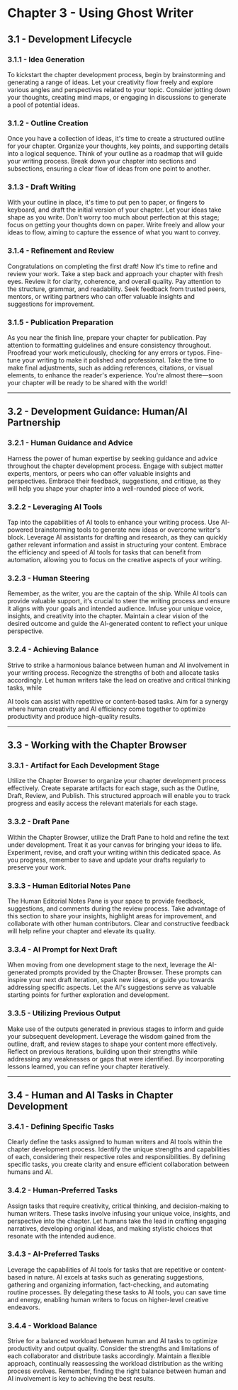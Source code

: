 # Chapter 3 - Using Ghost Writer

## 3.1 - Development Lifecycle

### 3.1.1 - Idea Generation

To kickstart the chapter development process, begin by brainstorming and generating a range of
ideas. Let your creativity flow freely and explore various angles and perspectives related to your
topic. Consider jotting down your thoughts, creating mind maps, or engaging in discussions to
generate a pool of potential ideas.

### 3.1.2 - Outline Creation

Once you have a collection of ideas, it's time to create a structured outline for your chapter.
Organize your thoughts, key points, and supporting details into a logical sequence. Think of your
outline as a roadmap that will guide your writing process. Break down your chapter into sections
and subsections, ensuring a clear flow of ideas from one point to another.

### 3.1.3 - Draft Writing

With your outline in place, it's time to put pen to paper, or fingers to keyboard, and draft the
initial version of your chapter. Let your ideas take shape as you write. Don't worry too much about
perfection at this stage; focus on getting your thoughts down on paper. Write freely and allow your
ideas to flow, aiming to capture the essence of what you want to convey.

### 3.1.4 - Refinement and Review

Congratulations on completing the first draft! Now it's time to refine and review your work. Take a
step back and approach your chapter with fresh eyes. Review it for clarity, coherence, and overall
quality. Pay attention to the structure, grammar, and readability. Seek feedback from trusted
peers, mentors, or writing partners who can offer valuable insights and suggestions for
improvement.

### 3.1.5 - Publication Preparation

As you near the finish line, prepare your chapter for publication. Pay attention to formatting
guidelines and ensure consistency throughout. Proofread your work meticulously, checking for any
errors or typos. Fine-tune your writing to make it polished and professional. Take the time to make
final adjustments, such as adding references, citations, or visual elements, to enhance the
reader's experience. You're almost there—soon your chapter will be ready to be shared with the
world!


---

## 3.2 - Development Guidance: Human/AI Partnership

### 3.2.1 - Human Guidance and Advice

Harness the power of human expertise by seeking guidance and advice throughout the chapter
development process. Engage with subject matter experts, mentors, or peers who can offer valuable
insights and perspectives. Embrace their feedback, suggestions, and critique, as they will help you
shape your chapter into a well-rounded piece of work.

### 3.2.2 - Leveraging AI Tools

Tap into the capabilities of AI tools to enhance your writing process. Use AI-powered brainstorming
tools to generate new ideas or overcome writer's block. Leverage AI assistants for drafting and
research, as they can quickly gather relevant information and assist in structuring your content.
Embrace the efficiency and speed of AI tools for tasks that can benefit from automation, allowing
you to focus on the creative aspects of your writing.

### 3.2.3 - Human Steering

Remember, as the writer, you are the captain of the ship. While AI tools can provide valuable
support, it's crucial to steer the writing process and ensure it aligns with your goals and
intended audience. Infuse your unique voice, insights, and creativity into the chapter. Maintain a
clear vision of the desired outcome and guide the AI-generated content to reflect your unique
perspective.

### 3.2.4 - Achieving Balance

Strive to strike a harmonious balance between human and AI involvement in your writing process.
Recognize the strengths of both and allocate tasks accordingly. Let human writers take the lead on
creative and critical thinking tasks, while

AI tools can assist with repetitive or content-based tasks. Aim for a synergy where human
creativity and AI efficiency come together to optimize productivity and produce high-quality
results.


---

## 3.3 - Working with the Chapter Browser

### 3.3.1 - Artifact for Each Development Stage

Utilize the Chapter Browser to organize your chapter development process effectively. Create
separate artifacts for each stage, such as the Outline, Draft, Review, and Publish. This structured
approach will enable you to track progress and easily access the relevant materials for each
stage.

### 3.3.2 - Draft Pane

Within the Chapter Browser, utilize the Draft Pane to hold and refine the text under development.
Treat it as your canvas for bringing your ideas to life. Experiment, revise, and craft your writing
within this dedicated space. As you progress, remember to save and update your drafts regularly to
preserve your work.

### 3.3.3 - Human Editorial Notes Pane

The Human Editorial Notes Pane is your space to provide feedback, suggestions, and comments during
the review process. Take advantage of this section to share your insights, highlight areas for
improvement, and collaborate with other human contributors. Clear and constructive feedback will
help refine your chapter and elevate its quality.

### 3.3.4 - AI Prompt for Next Draft

When moving from one development stage to the next, leverage the AI-generated prompts provided by
the Chapter Browser. These prompts can inspire your next draft iteration, spark new ideas, or guide
you towards addressing specific aspects. Let the AI's suggestions serve as valuable starting points
for further exploration and development.

### 3.3.5 - Utilizing Previous Output

Make use of the outputs generated in previous stages to inform and guide your subsequent
development. Leverage the wisdom gained from the outline, draft, and review stages to shape your
content more effectively. Reflect on previous iterations, building upon their strengths while
addressing any weaknesses or gaps that were identified. By incorporating lessons learned, you can
refine your chapter iteratively.


---

## 3.4 - Human and AI Tasks in Chapter Development

### 3.4.1 - Defining Specific Tasks

Clearly define the tasks assigned to human writers and AI tools within the chapter development
process. Identify the unique strengths and capabilities of each, considering their respective roles
and responsibilities. By defining specific tasks, you create clarity and ensure efficient
collaboration between humans and AI.

### 3.4.2 - Human-Preferred Tasks

Assign tasks that require creativity, critical thinking, and decision-making to human writers. These
tasks involve infusing your unique voice, insights, and perspective into the chapter. Let humans
take the lead in crafting engaging narratives, developing original ideas, and making stylistic
choices that resonate with the intended audience.

### 3.4.3 - AI-Preferred Tasks

Leverage the capabilities of AI tools for tasks that are repetitive or content-based in nature. AI
excels at tasks such as generating suggestions, gathering and organizing information,
fact-checking, and automating routine processes. By delegating these tasks to AI tools, you can
save time and energy, enabling human writers to focus on higher-level creative endeavors.

### 3.4.4 - Workload Balance

Strive for a balanced workload between human and AI tasks to optimize productivity and output
quality. Consider the strengths and limitations of each collaborator and distribute tasks
accordingly. Maintain a flexible approach, continually reassessing the workload distribution as the
writing process evolves. Remember, finding the right balance between human and AI involvement is
key to achieving the best results.

